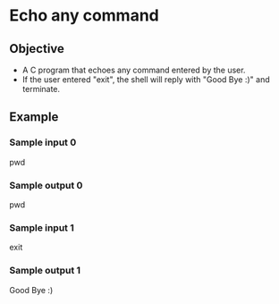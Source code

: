 # Echo any command 
## Objective
- A C program that echoes any command entered by the user.
- If the user entered "exit", the shell will reply with "Good Bye :)" and terminate.   
## Example
### Sample input 0
pwd
### Sample output 0
pwd
### Sample input 1
exit
### Sample output 1
Good Bye :)
